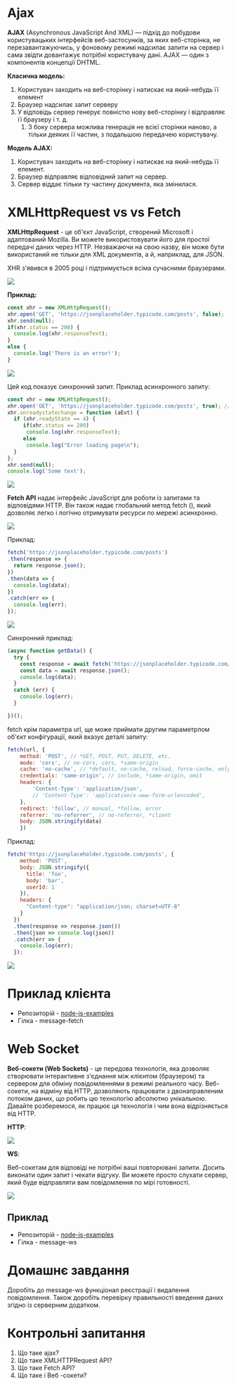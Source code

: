 # Ajax

**AJAX** (Asynchronous JavaScript And XML) — підхід до побудови користувацьких інтерфейсів веб-застосунків, за яких веб-сторінка, не перезавантажуючись, у фоновому режимі надсилає запити на сервер і сама звідти довантажує потрібні користувачу дані. AJAX — один з компонентів концепції DHTML.

**Класична модель:**

1. Користувач заходить на веб-сторінку і натискає на який-небудь її елемент
2. Браузер надсилає запит серверу
3. У відповідь сервер генерує повністю нову веб-сторінку і відправляє її браузеру і т. д.
   1. З боку сервера можлива генерація не всієї сторінки наново, а тільки деяких її частин, з подальшою передачею користувачу.

**Модель AJAX:**

1. Користувач заходить на веб-сторінку і натискає на який-небудь її елемент.
2. Браузер відправляє відповідний запит на сервер.
3. Сервер віддає тільки ту частину документа, яка змінилася.

# XMLHttpRequest vs vs Fetch

**XMLHttpRequest** - це об'єкт JavaScript, створений Microsoft і адаптований Mozilla. Ви можете використовувати його для простої передачі даних через HTTP. Незважаючи на свою назву, він може бути використаний не тільки для XML документів, а й, наприклад, для JSON.

XHR з'явився в 2005 році і підтримується всіма сучасними браузерами.

![](../resources/img/10/5.png)

**Приклад:**

```js
const xhr = new XMLHttpRequest();
xhr.open('GET', 'https://jsonplaceholder.typicode.com/posts', false); 
xhr.send(null);
if(xhr.status == 200) {
  console.log(xhr.responseText);
}
else {
  console.log('There is an error!');
}
```

![](../resources/img/10/3.png)

Цей код показує синхронний запит. Приклад асинхронного запиту:

```js
const xhr = new XMLHttpRequest();
xhr.open('GET', 'https://jsonplaceholder.typicode.com/posts', true); // true - async
xhr.onreadystatechange = function (aEvt) {
  if (xhr.readyState == 4) {
     if(xhr.status == 200)
      console.log(xhr.responseText);
     else
      console.log("Error loading page\n");
  }
};
xhr.send(null);
console.log('Some text');
```

![](../resources/img/10/4.png)

**Fetch API** надає інтерфейс JavaScript для роботи із запитами та відповідями HTTP. Він також надає глобальний метод fetch (), який дозволяє легко і логічно отримувати ресурси по мережі асинхронно.

![](../resources/img/10/6.png)

Приклад:

```js
fetch('https://jsonplaceholder.typicode.com/posts')
.then(response => {
  return response.json();
})
.then(data => {
  console.log(data);
})
.catch(err => {
  console.log(err);
});
```

![](../resources/img/10/7.png)

Синхронний приклад:

```js
(async function getData() {
  try {
    const response = await fetch('https://jsonplaceholder.typicode.com/posts');
    const data = await response.json();
    console.log(data);
  }
  catch (err) {
    console.log(err);
  }

})();
```

fetch крім параметра url, ще може приймати другим параметрлом об'єкт конфігурації, який вказує деталі запиту:

```js
fetch(url, {
    method: 'POST', // *GET, POST, PUT, DELETE, etc.
    mode: 'cors', // no-cors, cors, *same-origin
    cache: 'no-cache', // *default, no-cache, reload, force-cache, only-if-cached
    credentials: 'same-origin', // include, *same-origin, omit
    headers: {
        'Content-Type': 'application/json',
        // 'Content-Type': 'application/x-www-form-urlencoded',
    },
    redirect: 'follow', // manual, *follow, error
    referrer: 'no-referrer', // no-referrer, *client
    body: JSON.stringify(data)
    })
```

Приклад:

```js
fetch('https://jsonplaceholder.typicode.com/posts', {
    method: 'POST',
    body: JSON.stringify({
      title: 'foo',
      body: 'bar',
      userId: 1
    }),
    headers: {
      "Content-type": "application/json; charset=UTF-8"
    }
  })
  .then(response => response.json())
  .then(json => console.log(json))
  .catch(err => {
    console.log(err);
  });
```

![](../resources/img/10/8.png)


# Приклад клієнта

- Репозиторій - [node-js-examples](https://github.com/endlesskwazar/node-js-examples)
- Гілка - message-fetch

# Web Socket

**Веб-сокети (Web Sockets)** - це передова технологія, яка дозволяє створювати інтерактивне з'єднання між клієнтом (браузером) та сервером для обміну повідомленнями в режимі реального часу. Веб-сокети, на відміну від HTTP, дозволяють працювати з двонаправленим потоком даних, що робить цю технологію абсолютно унікальною. Давайте розберемося, як працює ця технологія і чим вона відрізняється від HTTP.

**HTTP**:

![](../resources/img/10/1.png)

**WS**:

Веб-сокетам для відповіді не потрібні ваші повторювані запити. Досить виконати один запит і чекати відгуку. Ви можете просто слухати сервер, який буде відправляти вам повідомлення по мірі готовності.

![](../resources/img/10/2.png)

## Приклад

- Репозиторій - [node-js-examples](https://github.com/endlesskwazar/node-js-examples)
- Гілка - message-ws

# Домашнє завдання

Доробіть до message-ws функціонал реєстрації і видалення повідомлення. Також доробіть перевірку правильності введення даних згідно із серверним додатком.

# Контрольні запитання

1. Що таке ajax?
2. Що таке XMLHTTPRequest API?
3. Що таке Fetch API?
4. Що таке і Веб -сокети?